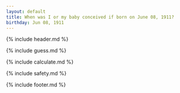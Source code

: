 ```yaml
---
layout: default
title: When was I or my baby conceived if born on June 08, 1911?
birthday: Jun 08, 1911
---
```


{% include header.md %}

{% include guess.md %}

{% include calculate.md %}

{% include safety.md %}

{% include footer.md %}



